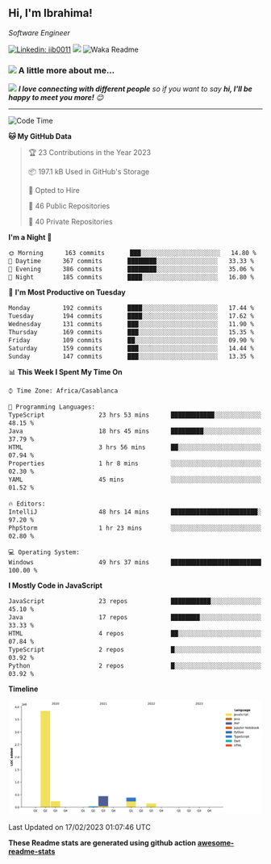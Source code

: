 <h2>Hi, I'm Ibrahima! </h2>
<p><em>Software Engineer 
</em></p>


[![Linkedin: iib0011](https://img.shields.io/badge/-iib0011-blue?style=flat-square&logo=Linkedin&logoColor=white&link=https://www.linkedin.com/in/iib0011/)](https://www.linkedin.com/in/iib0011/)
![](https://visitor-badge.glitch.me/badge?page_id=iib0011)
![Waka Readme](https://github.com/iib0011/iib0011/workflows/Waka%20Readme/badge.svg)


### <img src="https://media.giphy.com/media/VgCDAzcKvsR6OM0uWg/giphy.gif" width="50"> A little more about me...  


<img src="https://media.giphy.com/media/LnQjpWaON8nhr21vNW/giphy.gif" width="60"> <em><b>I love connecting with different people</b> so if you want to say <b>hi, I'll be happy to meet you more!</b> 😊</em>

---
<!--START_SECTION:waka-->
![Code Time](http://img.shields.io/badge/Code%20Time-1%2C821%20hrs%2041%20mins-blue)

**🐱 My GitHub Data** 

> 🏆 23 Contributions in the Year 2023
 > 
> 📦 197.1 kB Used in GitHub's Storage 
 > 
> 💼 Opted to Hire
 > 
> 📜 46 Public Repositories 
 > 
> 🔑 40 Private Repositories  
 > 
**I'm a Night 🦉** 

```text
🌞 Morning      163 commits       ███░░░░░░░░░░░░░░░░░░░░░░   14.80 % 
🌆 Daytime      367 commits       ████████░░░░░░░░░░░░░░░░░   33.33 % 
🌃 Evening      386 commits       ████████░░░░░░░░░░░░░░░░░   35.06 % 
🌙 Night        185 commits       ████░░░░░░░░░░░░░░░░░░░░░   16.80 % 

```
📅 **I'm Most Productive on Tuesday** 

```text
Monday         192 commits       ████░░░░░░░░░░░░░░░░░░░░░   17.44 % 
Tuesday        194 commits       ████░░░░░░░░░░░░░░░░░░░░░   17.62 % 
Wednesday      131 commits       ███░░░░░░░░░░░░░░░░░░░░░░   11.90 % 
Thursday       169 commits       ███░░░░░░░░░░░░░░░░░░░░░░   15.35 % 
Friday         109 commits       ██░░░░░░░░░░░░░░░░░░░░░░░   09.90 % 
Saturday       159 commits       ███░░░░░░░░░░░░░░░░░░░░░░   14.44 % 
Sunday         147 commits       ███░░░░░░░░░░░░░░░░░░░░░░   13.35 % 

```


📊 **This Week I Spent My Time On** 

```text
⌚︎ Time Zone: Africa/Casablanca

💬 Programming Languages: 
TypeScript               23 hrs 53 mins      ████████████░░░░░░░░░░░░░   48.15 % 
Java                     18 hrs 45 mins      █████████░░░░░░░░░░░░░░░░   37.79 % 
HTML                     3 hrs 56 mins       ██░░░░░░░░░░░░░░░░░░░░░░░   07.94 % 
Properties               1 hr 8 mins         ░░░░░░░░░░░░░░░░░░░░░░░░░   02.30 % 
YAML                     45 mins             ░░░░░░░░░░░░░░░░░░░░░░░░░   01.52 % 

🔥 Editors: 
IntelliJ                 48 hrs 14 mins      ████████████████████████░   97.20 % 
PhpStorm                 1 hr 23 mins        ░░░░░░░░░░░░░░░░░░░░░░░░░   02.80 % 

💻 Operating System: 
Windows                  49 hrs 37 mins      █████████████████████████   100.00 % 

```

**I Mostly Code in JavaScript** 

```text
JavaScript               23 repos            ███████████░░░░░░░░░░░░░░   45.10 % 
Java                     17 repos            ████████░░░░░░░░░░░░░░░░░   33.33 % 
HTML                     4 repos             ██░░░░░░░░░░░░░░░░░░░░░░░   07.84 % 
TypeScript               2 repos             █░░░░░░░░░░░░░░░░░░░░░░░░   03.92 % 
Python                   2 repos             █░░░░░░░░░░░░░░░░░░░░░░░░   03.92 % 

```


**Timeline**

![Chart not found](https://raw.githubusercontent.com/iib0011/iib0011/master/charts/bar_graph.png) 


 Last Updated on 17/02/2023 01:07:46 UTC
<!--END_SECTION:waka-->

**These Readme stats are generated using github action [awesome-readme-stats](https://github.com/iib0011/waka-readme-stats)**
